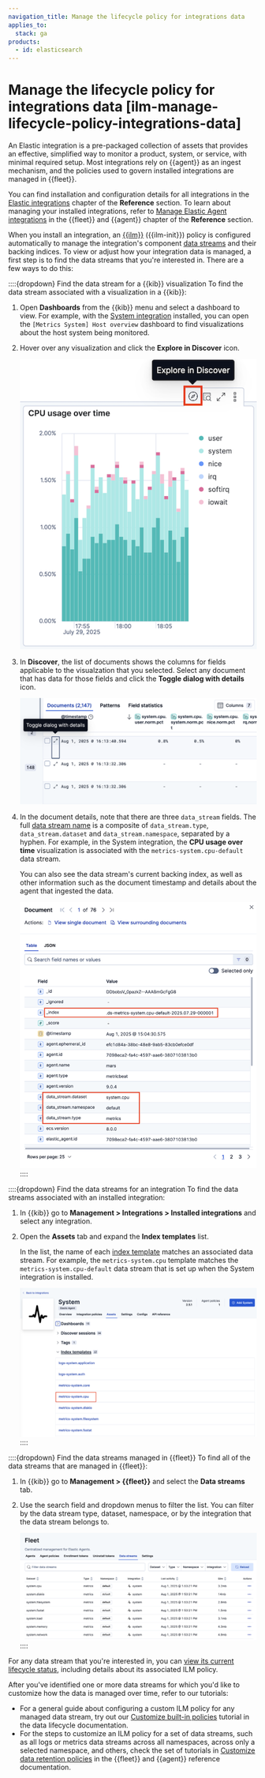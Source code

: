 ```yaml
---
navigation_title: Manage the lifecycle policy for integrations data
applies_to:
  stack: ga
products:
  - id: elasticsearch
---
```


# Manage the lifecycle policy for integrations data [ilm-manage-lifecycle-policy-integrations-data]

An Elastic integration is a pre-packaged collection of assets that provides an effective, simplified way to monitor a product, system, or service, with minimal required setup. Most integrations rely on {{agent}} as an ingest mechanism, and the policies used to govern installed integrations are managed in {{fleet}}.

You can find installation and configuration details for all integrations in the [Elastic integrations](https://docs.elastic.co/en/integrations) chapter of the **Reference** section. To learn about managing your installed integrations, refer to [Manage Elastic Agent integrations](/reference/fleet/manage-integrations.md) in the {{fleet}} and {{agent}} chapter of the **Reference** section.

When you install an integration, an [{{ilm}}](/manage-data/lifecycle/index-lifecycle-management.md) ({{ilm-init}}) policy is configured automatically to manage the integration's component [data streams](/manage-data/data-store/data-streams.md) and their backing indices. To view or adjust how your integration data is managed, a first step is to find the data streams that you're interested in. There are a few ways to do this:

::::{dropdown} Find the data stream for a {{kib}} visualization
To find the data stream associated with a visualization in a {{kib}}:

1. Open **Dashboards** from the {{kib}} menu and select a dashboard to view. For example, with the [System integration](integration-docs://reference/system.md) installed, you can open the `[Metrics System] Host overview` dashboard to find visualizations about the host system being monitored.

1. Hover over any visualization and click the **Explore in Discover** icon.

    ![Explore in discover](/manage-data/images/ilm-explore-in-discover.png "")

1. In **Discover**, the list of documents shows the columns for fields applicable to the visualzation that you selected. Select any document that has data for those fields and click the **Toggle dialog with details** icon.

    ![Discover documents list](/manage-data/images/ilm-toggle-document-details.png "")

1. In the document details, note that there are three `data_stream` fields. The full [data stream name](/reference/fleet/data-streams.md#data-streams-naming-scheme) is a composite of `data_stream.type`, `data_stream.dataset` and `data_stream.namespace`, separated by a hyphen. For example, in the System integration, the **CPU usage over time** visualization is associated with the `metrics-system.cpu-default` data stream.

    You can also see the data stream's current backing index, as well as other information such as the document timestamp and details about the agent that ingested the data.

    ![Document details](/manage-data/images/ilm-document-data-stream.png "")
::::

::::{dropdown} Find the data streams for an integration
To find the data streams associated with an installed integration:

1. In {{kib}} go to **Management > Integrations > Installed integrations** and select any integration.

1. Open the **Assets** tab and expand the **Index templates** list.

   In the list, the name of each [index template](/manage-data/data-store/templates.md) matches an associated data stream. For example, the `metrics-system.cpu` template matches the `metrics-system.cpu-default` data stream that is set up when the System integration is installed.

    ![Integration assets](/manage-data/images/ilm-integration-assets.png "")
::::

::::{dropdown} Find the data streams managed in {{fleet}}
To find all of the data streams that are managed in {{fleet}}:

1. In {{kib}} go to **Management > {{fleet}}** and select the **Data streams** tab.

1. Use the search field and dropdown menus to filter the list. You can filter by the data stream type, dataset, namespace, or by the integration that the data stream belongs to.

    ![Integration assets](/manage-data/images/ilm-fleet-data-streams.png "")
::::

For any data stream that you're interested in, you can [view its current lifecycle status](/manage-data/lifecycle/index-lifecycle-management/policy-view-status.md), including details about its associated ILM policy. 

After you've identified one or more data streams for which you'd like to customize how the data is managed over time, refer to our tutorials:

* For a general guide about configuring a custom ILM policy for any managed data stream, try out our [Customize built-in policies](/manage-data/lifecycle/index-lifecycle-management/tutorial-customize-built-in-policies.md) tutorial in the data lifecycle documentation.
* For the steps to customize an ILM policy for a set of data streams, such as all logs or metrics data streams across all namespaces, across only a selected namespace, and others, check the set of tutorials in [Customize data retention policies](/reference/fleet/data-streams-ilm-tutorial.md) in the {{fleet}} and {{agent}} reference documentation.
